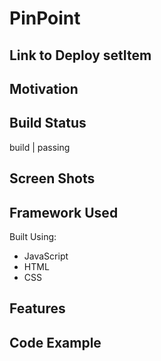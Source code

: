 # PinPoint


## Link to Deploy setItem


## Motivation


## Build Status

build | passing

## Screen Shots



## Framework Used

Built Using:
 - JavaScript
 - HTML
 - CSS


## Features


## Code Example
```````````````````````

```````````````````````